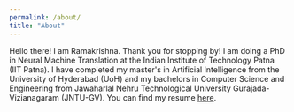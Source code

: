 ```yaml
---
permalink: /about/
title: "About"
---
```


Hello there! I am Ramakrishna. Thank you for stopping by! I am doing a PhD in Neural Machine Translation at the Indian Institute of Technology Patna (IIT Patna). I have completed my master's in Artificial Intelligence from the University of Hyderabad (UoH) and my bachelors in Computer Science and Engineering from Jawaharlal Nehru Technological University Gurajada-Vizianagaram (JNTU-GV). You can find my resume [here](https://drive.google.com/file/d/1CR-W1T0qMLTKpA0_Iwre94PgbBj-oBaq/view?usp=sharing).

<!-- I am from Punuru village, which is approximately 60 km away from Guntur city in the state of Andhra Pradesh, and my mother tongue is Telugu. I used to watch Anime and read Manga. Naruto, Guts, Lelouch, and Kaneki Ken are my favourite people. I am a massive fan of Mr Irrfan Khan, Mr Hayao Miyazaki, Sir Christopher Nolan, Mr Steven Spielberg, Mr Martin Scorsese, Mr Robert De Niro, Mr Tom Hanks, Mr Al Pacino, Mr Johnny Depp, Mr Keanu Reeves, Mr Christian Bale, Mr Matt Damon, Ms Natalie Portman, Mr Rowan Atkinson, and Mr Tom Hardy. I love music.. mostly chill house, EDM, tropical house. I love tea. I want to sit and enjoy a good cup of tea on a rainy evening..! I want to write stories about some of the exciting events in my life and upload them to this website. Thanks again for stopping by! Have a nice day... <3
-->
